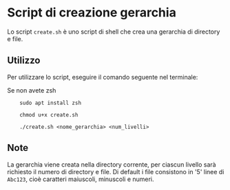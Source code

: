 # Script di creazione gerarchia

Lo script `create.sh` è uno script di shell che crea una gerarchia di directory e file.

## Utilizzo

Per utilizzare lo script, eseguire il comando seguente nel terminale:

Se non avete zsh
```shell
    sudo apt install zsh
```

```shell
    chmod u+x create.sh
````
```shell
    ./create.sh <nome_gerarchia> <num_livelli>
````
## Note
La gerarchia viene creata nella directory corrente, per ciascun livello sarà richiesto il numero di directory e file. Di default i file consistono in '5' linee di `Abc123`, cioè caratteri maiuscoli, minuscoli e numeri.

